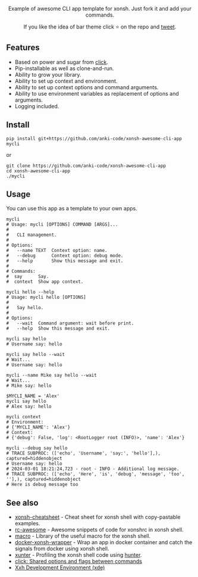 <p align="center">  
    Example of awesome CLI app template for xonsh. Just fork it and add your commands.
</p>

<p align="center">  
If you like the idea of bar theme click ⭐ on the repo and <a href="https://twitter.com/intent/tweet?text=Nice%20xontrib%20for%20the%20xonsh%20shell!&url=https://github.com/anki-code/xonsh-awesome-cli-app" target="_blank">tweet</a>.
</p>


## Features

* Based on power and sugar from [click](https://click.palletsprojects.com).
* Pip-installable as well as clone-and-run.
* Ability to grow your library.
* Ability to set up context and environment.
* Ability to set up context options and command arguments.
* Ability to use environment variables as replacement of options and arguments.
* Logging included.

## Install

```xsh
pip install git+https://github.com/anki-code/xonsh-awesome-cli-app
mycli
```
or
```xsh
git clone https://github.com/anki-code/xonsh-awesome-cli-app
cd xonsh-awesome-cli-app
./mycli
```
## Usage

You can use this app as a template to your own apps.

```xsh
mycli
# Usage: mycli [OPTIONS] COMMAND [ARGS]...
# 
#   CLI management.
# 
# Options:
#   --name TEXT  Context option: name.
#   --debug      Context option: debug mode.
#   --help       Show this message and exit.
# 
# Commands:
#  say      Say.
#  context  Show app context.

mycli hello --help
# Usage: mycli hello [OPTIONS]
# 
#   Say hello.
# 
# Options:
#   --wait  Command argument: wait before print.
#   --help  Show this message and exit.

mycli say hello
# Username say: hello

mycli say hello --wait
# Wait...
# Username say: hello

mycli --name Mike say hello --wait
# Wait...
# Mike say: hello

$MYCLI_NAME = 'Alex'
mycli say hello
# Alex say: hello

mycli context
# Environment:
# {'MYCLI_NAME': 'Alex'}
# Context:
# {'debug': False, 'log': <RootLogger root (INFO)>, 'name': 'Alex'}

mycli --debug say hello
# TRACE SUBPROC: (['echo', 'Username', 'say:', 'hello'],), captured=hiddenobject
# Username say: hello
# 2024-03-01 18:21:24,723 - root - INFO - Additional log message.
# TRACE SUBPROC: (['echo', 'Here', 'is', 'debug', 'message', 'too', ''],), captured=hiddenobject
# Here is debug message too
```

## See also
* [xonsh-cheatsheet](https://github.com/anki-code/xonsh-cheatsheet) - Cheat sheet for xonsh shell with copy-pastable examples. 
* [rc-awesome](https://github.com/anki-code/xontrib-rc-awesome) - Awesome snippets of code for xonshrc in xonsh shell.
* [macro](https://github.com/anki-code/xontrib-macro) - Library of the useful macro for the xonsh shell.
* [docker-xonsh-wrapper](https://github.com/anki-code/docker-xonsh-wrapper) - Wrap an app in docker container and catch the signals from docker using xonsh shell. 
* [xunter](https://github.com/anki-code/xunter) - Profiling the xonsh shell code using [hunter](https://github.com/ionelmc/python-hunter).
* [click: Shared options and flags between commands](https://stackoverflow.com/questions/40182157/shared-options-and-flags-between-commands)
* [Xxh Development Environment (xde)]([https://github.com/xxh/xxh/tree/master/xde](https://github.com/xxh/xxh/tree/7222c47482a8e46cbdf1eb23589f40962425a4a0/xde)https://github.com/xxh/xxh/tree/7222c47482a8e46cbdf1eb23589f40962425a4a0/xde)
